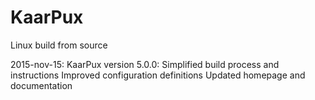 # KaarPux
Linux build from source

2015-nov-15: KaarPux version 5.0.0:
Simplified build process and instructions
Improved configuration definitions
Updated homepage and documentation

